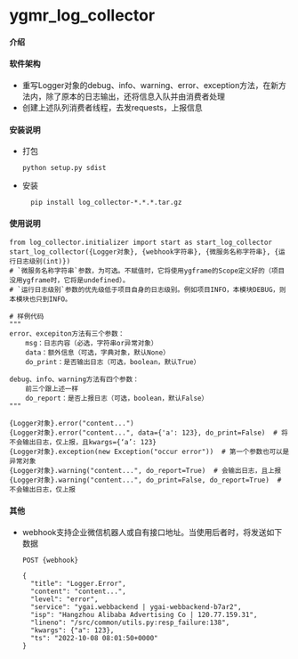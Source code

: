 # ygmr_log_collector

#### 介绍


#### 软件架构
  - 重写Logger对象的debug、info、warning、error、exception方法，在新方法内，除了原本的日志输出，还将信息入队并由消费者处理
  - 创建上述队列消费者线程，去发requests，上报信息

#### 安装说明
- 打包
    ```shell
    python setup.py sdist
    ```
- 安装
  ```shell
    pip install log_collector-*.*.*.tar.gz
    ```

#### 使用说明
```
from log_collector.initializer import start as start_log_collector
start_log_collector({Logger对象}, {webhook字符串}, {微服务名称字符串}, {运行日志级别(int)})
# `微服务名称字符串`参数，为可选。不赋值时，它将使用ygframe的Scope定义好的（项目没用ygframe时，它将是undefined）。
# `运行日志级别`参数的优先级低于项目自身的日志级别。例如项目INFO，本模块DEBUG，则本模块也只到INFO。
```
```
# 样例代码
"""
error、excepiton方法有三个参数：
    msg：日志内容（必选，字符串or异常对象）
    data：额外信息（可选，字典对象，默认None）
    do_print：是否输出日志（可选，boolean，默认True）

debug、info、warning方法有四个参数：
    前三个跟上述一样
    do_report：是否上报日志（可选，boolean，默认False）
"""

{Logger对象}.error("content...")
{Logger对象}.error("content...", data={'a': 123}, do_print=False)  # 将不会输出日志，仅上报，且kwargs={‘a’: 123}
{Logger对象}.exception(new Exception("occur error"))  # 第一个参数也可以是异常对象
{Logger对象}.warning("content...", do_report=True)  # 会输出日志，且上报
{Logger对象}.warning("content...", do_print=False, do_report=True)  # 不会输出日志，仅上报
```
#### 其他
  - webhook支持企业微信机器人或自有接口地址。当使用后者时，将发送如下数据
      ```shell
      POST {webhook}
      
      {
        "title": "Logger.Error",
        "content": "content...",
        "level": "error",
        "service": "ygai.webbackend | ygai-webbackend-b7ar2",
        "isp": "Hangzhou Alibaba Advertising Co | 120.77.159.31",
        "lineno": "/src/common/utils.py:resp_failure:138",
        "kwargs": {"a": 123},
        "ts": "2022-10-08 08:01:50+0000"
      }
      ```
